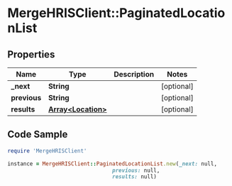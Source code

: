 # MergeHRISClient::PaginatedLocationList

## Properties

Name | Type | Description | Notes
------------ | ------------- | ------------- | -------------
**_next** | **String** |  | [optional] 
**previous** | **String** |  | [optional] 
**results** | [**Array&lt;Location&gt;**](Location.md) |  | [optional] 

## Code Sample

```ruby
require 'MergeHRISClient'

instance = MergeHRISClient::PaginatedLocationList.new(_next: null,
                                 previous: null,
                                 results: null)
```


